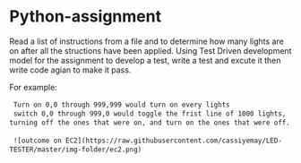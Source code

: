 # Python-assignment
Read a list of instructions from a file and to determine how many lights are on after all the structions have been applied. Using Test Driven development
model for the assignment to develop a test, write a test and excute it then write code agian to make it pass.

For example:

     Turn on 0,0 through 999,999 would turn on every lights    
     switch 0,0 through 999,0 would toggle the frist line of 1000 lights, turning off the ones that were on, and turn on the ones that were off.
     
     ![outcome on EC2](https://raw.githubusercontent.com/cassiyemay/LED-TESTER/master/img-folder/ec2.png)
                                                                        
                                                                                                                                               
                                                                                        

